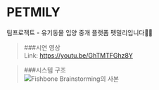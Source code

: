 # PETMILY
팀프로젝트 - 유기동물 입양 중개 플랫폼 펫밀리입니다🐶🐱   

> ###시연 영상   
> Link: https://youtu.be/GhTMTFGhz8Y  
   
> ###시스템 구조   
![Fishbone Brainstorming의 사본](https://github.com/zoneiiiii/petmilyFE/assets/128220837/bfc4088f-1ef3-40f2-a63d-71da65548420)

